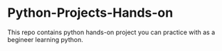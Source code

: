 # Python-Projects-Hands-on
This repo contains python hands-on  project you can practice with as a begineer learning python. 
